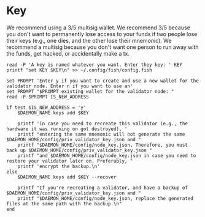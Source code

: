 # Key

We recommend using a 3/5 multisig wallet. We recommend 3/5 because you don't want to permanently lose access to your funds if two people lose their keys (e.g., one dies, and the other lose their mnemonic). We recommend a multisig because you don't want one person to run away with the funds, get hacked, or accidentally make a tx.

```shell
read -P 'A key is named whatever you want. Enter they key: ' KEY
printf "set KEY $KEY\n" >> ~/.config/fish/config.fish

set PROMPT 'Enter y if you want to create and use a new wallet for the validator node. Enter n if you want to use an'
set PROMPT "$PROMPT existing wallet for the validator node: "
read -P $PROMPT IS_NEW_ADDRESS

if test $IS_NEW_ADDRESS = 'y'
    $DAEMON_NAME keys add $KEY

    printf 'In case you need to recreate this validator (e.g., the hardware it was running on got destroyed), '
    printf "entering the same mnemonic will not generate the same $DAEMON_HOME/config/priv_validator_key.json and "
    printf "$DAEMON_HOME/config/node_key.json. Therefore, you must back up $DAEMON_HOME/config/priv_validator_key.json "
    printf "and $DAEMON_HOME/config/node_key.json in case you need to restore your validator later on. Preferably, "
    printf 'encrypt the backup.\n'
else
    $DAEMON_NAME keys add $KEY --recover

    printf "If you're recreating a validator, and have a backup of $DAEMON_HOME/config/priv_validator_key.json and "
    printf "$DAEMON_HOME/config/node_key.json, replace the generated files at the same path with the backup.\n"
end
```
